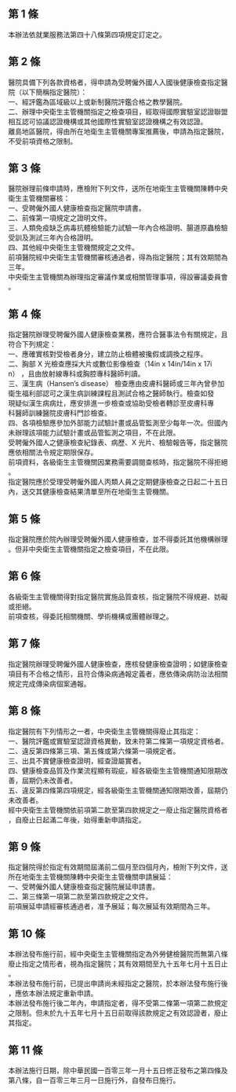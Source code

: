 第 1 條
-------
本辦法依就業服務法第四十八條第四項規定訂定之。

第 2 條
-------
醫院具備下列各款資格者，得申請為受聘僱外國人入國後健康檢查指定醫  
院（以下簡稱指定醫院）：  
一、經評鑑為區域級以上或新制醫院評鑑合格之教學醫院。  
二、辦理中央衛生主管機關指定之檢查項目，經取得國際實驗室認證聯盟  
    相互認可協議認證機構或其他國際性實驗室認證機構之有效認證。  
離島地區醫院，得由所在地衛生主管機關專案推薦後，申請為指定醫院，  
不受前項資格之限制。

第 3 條
-------
醫院辦理前條申請時，應檢附下列文件，送所在地衛生主管機關陳轉中央  
衛生主管機關審核：  
一、受聘僱外國人健康檢查指定醫院申請書。  
二、前條第一項規定之證明文件。  
三、人類免疫缺乏病毒抗體檢驗能力試驗一年內合格證明、腸道原蟲檢驗  
    受訓及測試三年內合格證明。  
四、其他經中央衛生主管機關規定之文件。  
前項醫院經中央衛生主管機關審核通過者，得為指定醫院；其有效期間為  
三年。  
中央衛生主管機關為辦理指定審議作業或相關管理事項，得設審議委員會  
。

第 4 條
-------
指定醫院辦理受聘僱外國人健康檢查業務，應符合醫事法令有關規定，且  
符合下列規定：  
一、應確實核對受檢者身分，建立防止檢體被攙假或調換之程序。  
二、胸部 X  光檢查應採大片或數位影像檢查（14in x 14in/14in x 17i  
    n） ，且由放射線專科或胸腔專科醫師判讀。  
三、漢生病（Hansen’s disease） 檢查應由皮膚科醫師或三年內曾參加  
    衛生福利部認可之漢生病訓練課程且測試合格之醫師執行。檢查如發  
    現疑似漢生病病灶，應安排進一步檢查或協助受檢者轉診至皮膚科專  
    科醫師訓練醫院皮膚科門診檢查。  
四、各項檢驗應參加外部能力試驗計畫或品管監測至少每年一次。但國內  
    未辦理該項能力試驗計畫或品管監測之項目，不在此限。  
受聘僱外國人之健康檢查紀錄表、病歷、X 光片、檢驗報告等，指定醫院  
應依相關法令規定期限保存。  
前項資料，各級衛生主管機關因業務需要調閱查核時，指定醫院不得拒絕  
。  
指定醫院應於受理受聘僱外國人丙類人員之定期健康檢查之日起二十五日  
內，送交其健康檢查結果清單至所在地衛生主管機關。

第 5 條
-------
指定醫院應於院內辦理受聘僱外國人健康檢查，並不得委託其他機構辦理  
。但非中央衛生主管機關指定之檢查項目，不在此限。

第 6 條
-------
各級衛生主管機關得對指定醫院實施品質查核，指定醫院不得規避、妨礙  
或拒絕。  
前項查核，得委託相關機關、學術機構或團體辦理之。

第 7 條
-------
指定醫院辦理受聘僱外國人健康檢查，應核發健康檢查證明；如健康檢查  
項目有不合格之情形，且符合傳染病通報定義者，應依傳染病防治法相關  
規定完成傳染病個案通報。

第 8 條
-------
指定醫院有下列情形之一者，中央衛生主管機關得廢止其指定：  
一、醫院評鑑或實驗室認證資格異動，致未符第二條第一項規定資格者。  
二、違反第四條第三項、第五條或第六條第一項規定者。  
三、出具不實健康檢查證明，經查證屬實者。  
四、健康檢查品質及作業流程顯有瑕疵，經各級衛生主管機關通知限期改  
    善，屆期仍未改善者。  
五、違反第四條第四項規定，經各級衛生主管機關通知限期改善，屆期仍  
    未改善者。  
經中央衛生主管機關依前項第二款至第四款規定之一廢止指定醫院資格者  
，自廢止日起滿二年後，始得重新申請指定。

第 9 條
-------
指定醫院得於指定有效期間屆滿前二個月至四個月內，檢附下列文件，送  
所在地衛生主管機關陳轉中央衛生主管機關申請展延：  
一、受聘僱外國人健康檢查指定醫院展延申請書。  
二、第三條第一項第二款至第四款規定之文件。  
前項展延申請經審核通過者，准予展延；每次展延有效期間為三年。

第 10 條
--------
本辦法發布施行前，經中央衛生主管機關指定為外勞健檢醫院而無第八條  
廢止指定之情形者，視為指定醫院；其有效期間至九十五年七月十五日止  
。  
本辦法發布施行前，已提出申請尚未經指定之醫院，於本辦法發布施行後  
，應依本辦法規定重新申請。  
本辦法發布施行後二年內，申請指定者，得不受第二條第一項第二款規定  
之限制。但未於九十五年七月十五日前取得該款規定之有效認證者，廢止  
其指定。

第 11 條
--------
本辦法施行日期，除中華民國一百零三年一月十五日修正發布之第四條及  
第八條，自一百零三年三月一日施行外，自發布日施行。

